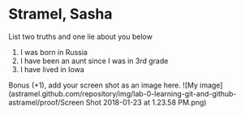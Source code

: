 # Stramel, Sasha
List two truths and one lie about you below

1. I was born in Russia
1. I have been an aunt since I was in 3rd grade
1. I have lived in Iowa


Bonus (+1), add your screen shot as an image here.
![My image](astramel.github.com/repository/img/lab-0-learning-git-and-github-astramel/proof/Screen Shot 2018-01-23 at 1.23.58 PM.png)


